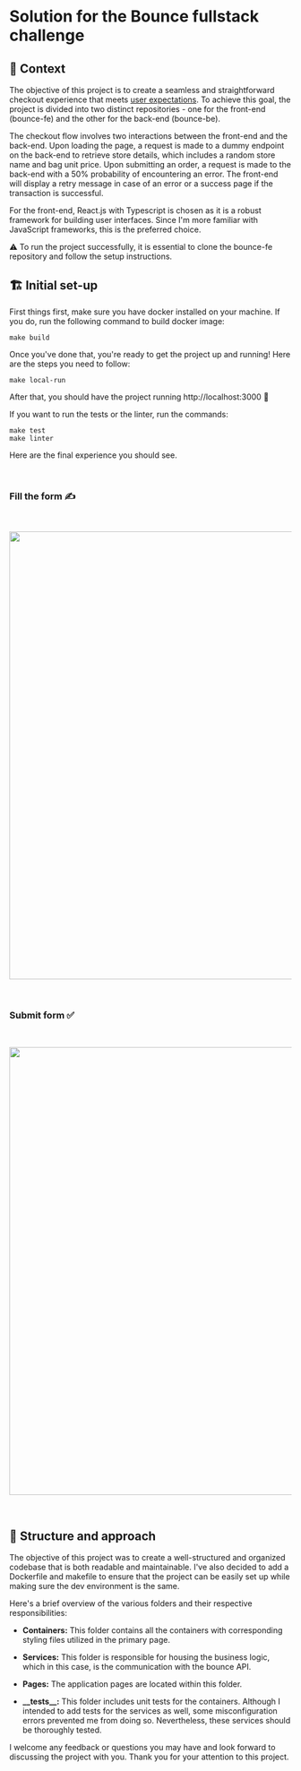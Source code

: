 # Solution for the Bounce fullstack challenge

## 📜 Context 

The objective of this project is to create a seamless and straightforward checkout experience that meets [user expectations](https://www.figma.com/file/OcHovHR2QBveB3Q0j1ogkc/Bounce-FullStack-Challenge?node-id=1-3604). To achieve this goal, the project is divided into two distinct repositories - one for the front-end (bounce-fe) and the other for the back-end (bounce-be).

The checkout flow involves two interactions between the front-end and the back-end. Upon loading the page, a request is made to a dummy endpoint on the back-end to retrieve store details, which includes a random store name and bag unit price. Upon submitting an order, a request is made to the back-end with a 50% probability of encountering an error. The front-end will display a retry message in case of an error or a success page if the transaction is successful.

For the front-end, React.js with Typescript is chosen as it is a robust framework for building user interfaces. Since I'm more familiar with JavaScript frameworks, this is the preferred choice.

⚠️ To run the project successfully, it is essential to clone the bounce-fe repository and follow the setup instructions.

## 🏗️ Initial set-up

First things first, make sure you have docker installed on your machine. If you do, run the following command to build docker image:

```
make build
```

Once you've done that, you're ready to get the project up and running! Here are the steps you need to follow:

```
make local-run
```

After that, you should have the project running http://localhost:3000 🚀

If you want to run the tests or the linter, run the commands:

```
make test
make linter
```

Here are the final experience you should see.

&nbsp;

### Fill the form ✍️

&nbsp;


<img src="https://media.giphy.com/media/v1.Y2lkPTc5MGI3NjExZDM4MmUzMjRjODMxMWFlNmMzZDljZGFkMzUzNTU0NDE4YmEwODhmZiZjdD1n/fmXO9khl3h7tZdjzqE/giphy.gif" width="800" />

&nbsp;

### Submit form ✅

&nbsp;

<img src="https://media.giphy.com/media/v1.Y2lkPTc5MGI3NjExOGI1YjEyNGM4ZDdjOTUyMmY3NTRkNTlhZmYzMWQ4MDNlYjhkYmE0OSZjdD1n/FzJjXW4tj3YjWuFWQi/giphy.gif" width="800" />

&nbsp;

## 💭 Structure and approach

The objective of this project was to create a well-structured and organized codebase that is both readable and maintainable.
I've also decided to add a Dockerfile and makefile to ensure that the project can be easily set up while making sure the dev environment is the same.

Here's a brief overview of the various folders and their respective responsibilities:

* **Containers:** This folder contains all the containers with corresponding styling files utilized in the primary page.

* **Services:** This folder is responsible for housing the business logic, which in this case, is the communication with the bounce API.

* **Pages:** The application pages are located within this folder.

* **\_\_tests\_\_:** This folder includes unit tests for the containers. Although I intended to add tests for the services as well, some misconfiguration errors prevented me from doing so. Nevertheless, these services should be thoroughly tested.

I welcome any feedback or questions you may have and look forward to discussing the project with you. Thank you for your attention to this project.

